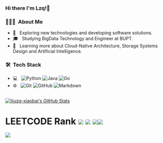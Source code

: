 ### Hi there I'm Lzq!👋 

<h3> 👨🏻‍💻 &nbsp;About Me </h3>

- 🤔 &nbsp; Exploring new technologies and developing software solutions.
- 🎓 &nbsp; Studying BigData Technology and Engineer at BUPT.
- 🌱 &nbsp; Learning more about Cloud-Native Architecture, Storage Systems Design and Artificial Intelligence.

<h3> 🛠 &nbsp;Tech Stack</h3>

- 💻 &nbsp;
  ![Python](https://img.shields.io/badge/-Python-333333?style=flat&logo=python)
  ![Java](https://img.shields.io/badge/-Java-333333?style=flat&logo=Java&logoColor=007396)
  ![Go](https://img.shields.io/badge/-Go-333333?style=flat&logo=Go%2B%2B&logoColor=00599C)
- ⚙️ &nbsp;
  ![Git](https://img.shields.io/badge/-Git-333333?style=flat&logo=git)
  ![GitHub](https://img.shields.io/badge/-GitHub-333333?style=flat&logo=github)
  ![Markdown](https://img.shields.io/badge/-Markdown-333333?style=flat&logo=markdown)
<br/>

<a href="https://github.com/liiuzq-xiaobai">
  <img src="https://github-readme-stats.vercel.app/api?username=liiuzq-xiaobai&show_icons=true" alt="liiuzq-xiaobai's GitHub Stats" />
</a>

# LEETCODE Rank ![](https://leetcode-badge.haozibi.dev/v1cn/ranking/bai-gei-zhan-shen.svg)  ![](https://leetcode-badge.haozibi.dev/v1cn/solved/bai-gei-zhan-shen.svg) ![](https://leetcode-badge.haozibi.dev/v1cn/accepted-rate/bai-gei-zhan-shen.svg)![](https://stats.justsong.cn/api/leetcode?username=bai-gei-zhan-shen&cn=true&theme=dark)
![](https://leetcode-badge.haozibi.dev/v1cn/chart/submission-calendar/bai-gei-zhan-shen.svg)

